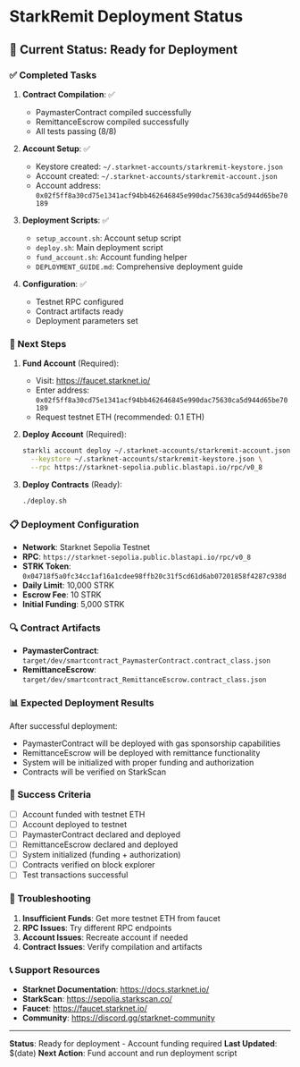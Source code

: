 # StarkRemit Deployment Status

## 🎯 Current Status: Ready for Deployment

### ✅ Completed Tasks

1. **Contract Compilation**: ✅
   - PaymasterContract compiled successfully
   - RemittanceEscrow compiled successfully
   - All tests passing (8/8)

2. **Account Setup**: ✅
   - Keystore created: `~/.starknet-accounts/starkremit-keystore.json`
   - Account created: `~/.starknet-accounts/starkremit-account.json`
   - Account address: `0x02f5ff8a30cd75e1341acf94bb462646845e990dac75630ca5d944d65be70189`

3. **Deployment Scripts**: ✅
   - `setup_account.sh`: Account setup script
   - `deploy.sh`: Main deployment script
   - `fund_account.sh`: Account funding helper
   - `DEPLOYMENT_GUIDE.md`: Comprehensive deployment guide

4. **Configuration**: ✅
   - Testnet RPC configured
   - Contract artifacts ready
   - Deployment parameters set

### 🚀 Next Steps

1. **Fund Account** (Required):
   - Visit: https://faucet.starknet.io/
   - Enter address: `0x02f5ff8a30cd75e1341acf94bb462646845e990dac75630ca5d944d65be70189`
   - Request testnet ETH (recommended: 0.1 ETH)

2. **Deploy Account** (Required):
   ```bash
   starkli account deploy ~/.starknet-accounts/starkremit-account.json \
     --keystore ~/.starknet-accounts/starkremit-keystore.json \
     --rpc https://starknet-sepolia.public.blastapi.io/rpc/v0_8
   ```

3. **Deploy Contracts** (Ready):
   ```bash
   ./deploy.sh
   ```

### 📋 Deployment Configuration

- **Network**: Starknet Sepolia Testnet
- **RPC**: `https://starknet-sepolia.public.blastapi.io/rpc/v0_8`
- **STRK Token**: `0x04718f5a0fc34cc1af16a1cdee98ffb20c31f5cd61d6ab07201858f4287c938d`
- **Daily Limit**: 10,000 STRK
- **Escrow Fee**: 10 STRK
- **Initial Funding**: 5,000 STRK

### 🔍 Contract Artifacts

- **PaymasterContract**: `target/dev/smartcontract_PaymasterContract.contract_class.json`
- **RemittanceEscrow**: `target/dev/smartcontract_RemittanceEscrow.contract_class.json`

### 📊 Expected Deployment Results

After successful deployment:
- PaymasterContract will be deployed with gas sponsorship capabilities
- RemittanceEscrow will be deployed with remittance functionality
- System will be initialized with proper funding and authorization
- Contracts will be verified on StarkScan

### 🎉 Success Criteria

- [ ] Account funded with testnet ETH
- [ ] Account deployed to testnet
- [ ] PaymasterContract declared and deployed
- [ ] RemittanceEscrow declared and deployed
- [ ] System initialized (funding + authorization)
- [ ] Contracts verified on block explorer
- [ ] Test transactions successful

### 🚨 Troubleshooting

1. **Insufficient Funds**: Get more testnet ETH from faucet
2. **RPC Issues**: Try different RPC endpoints
3. **Account Issues**: Recreate account if needed
4. **Contract Issues**: Verify compilation and artifacts

### 📞 Support Resources

- **Starknet Documentation**: https://docs.starknet.io/
- **StarkScan**: https://sepolia.starkscan.co/
- **Faucet**: https://faucet.starknet.io/
- **Community**: https://discord.gg/starknet-community

---

**Status**: Ready for deployment - Account funding required
**Last Updated**: $(date)
**Next Action**: Fund account and run deployment script
